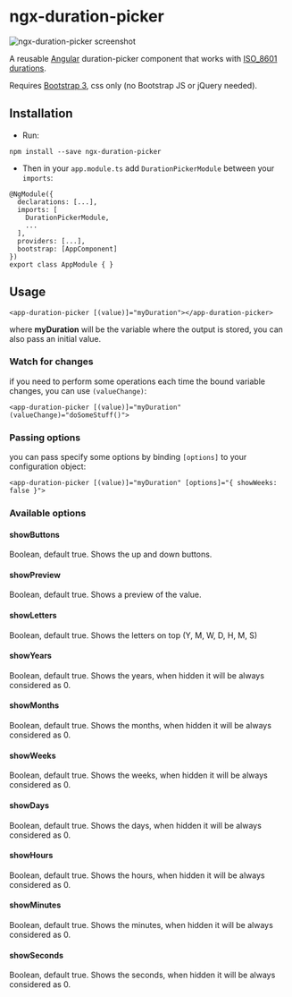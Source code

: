 # ngx-duration-picker

![ngx-duration-picker screenshot](https://s1.postimg.org/34fefss1yn/image.png)

A reusable [Angular](angular.io) duration-picker component that works with [ISO_8601 durations](https://en.wikipedia.org/wiki/ISO_8601#Durations).

Requires [Bootstrap 3](https://getbootstrap.com/docs/3.3/), css only (no Bootstrap JS or jQuery needed).

## Installation

- Run:

`npm install --save ngx-duration-picker`

- Then in your `app.module.ts` add `DurationPickerModule` between your `imports`:

```
@NgModule({
  declarations: [...],
  imports: [
    DurationPickerModule,
    ...
  ],
  providers: [...],
  bootstrap: [AppComponent]
})
export class AppModule { }
```

## Usage

```<app-duration-picker [(value)]="myDuration"></app-duration-picker>```

where **myDuration** will be the variable where the output is stored, you can also pass an initial value.

### Watch for changes

if you need to perform some operations each time the bound variable changes, you can use `(valueChange)`:

```<app-duration-picker [(value)]="myDuration" (valueChange)="doSomeStuff()">```

### Passing options

you can pass specify some options by binding `[options]` to your configuration object:

```<app-duration-picker [(value)]="myDuration" [options]="{ showWeeks: false }">```

### Available options

#### showButtons
Boolean, default true. Shows the up and down buttons.

#### showPreview
Boolean, default true. Shows a preview of the value.

#### showLetters
Boolean, default true. Shows the letters on top (Y, M, W, D, H, M, S)

#### showYears
Boolean, default true. Shows the years, when hidden it will be always considered as 0.

#### showMonths
Boolean, default true. Shows the months, when hidden it will be always considered as 0.

#### showWeeks
Boolean, default true. Shows the weeks, when hidden it will be always considered as 0.

#### showDays
Boolean, default true. Shows the days, when hidden it will be always considered as 0.

#### showHours
Boolean, default true. Shows the hours, when hidden it will be always considered as 0.

#### showMinutes
Boolean, default true. Shows the minutes, when hidden it will be always considered as 0.

#### showSeconds
Boolean, default true. Shows the seconds, when hidden it will be always considered as 0.
